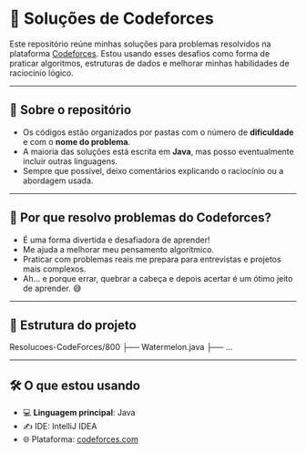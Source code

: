 # 🧠 Soluções de Codeforces

Este repositório reúne minhas soluções para problemas resolvidos na plataforma [Codeforces](https://codeforces.com/). Estou usando esses desafios como forma de praticar algoritmos, estruturas de dados e melhorar minhas habilidades de raciocínio lógico.

---

## 📌 Sobre o repositório

- Os códigos estão organizados por pastas com o número de **dificuldade** e com o **nome do problema**.
- A maioria das soluções está escrita em **Java**, mas posso eventualmente incluir outras linguagens.
- Sempre que possível, deixo comentários explicando o raciocínio ou a abordagem usada.

---

## 🚀 Por que resolvo problemas do Codeforces?

- É uma forma divertida e desafiadora de aprender!
- Me ajuda a melhorar meu pensamento algorítmico.
- Praticar com problemas reais me prepara para entrevistas e projetos mais complexos.
- Ah... e porque errar, quebrar a cabeça e depois acertar é um ótimo jeito de aprender. 😅

---

## 📂 Estrutura do projeto

Resolucoes-CodeForces/800
├── Watermelon.java
├── ...

---

## 🛠️ O que estou usando

- 💻 **Linguagem principal**: Java
- ✍️ IDE: IntelliJ IDEA
- 🌐 Plataforma: [codeforces.com](https://codeforces.com/)
